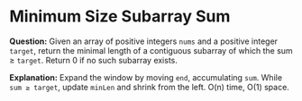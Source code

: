 # Minimum Size Subarray Sum

**Question:**
Given an array of positive integers `nums` and a positive integer `target`, return the minimal length of a contiguous subarray of which the sum ≥ `target`. Return 0 if no such subarray exists.

**Explanation:**
Expand the window by moving `end`, accumulating `sum`. While `sum ≥ target`, update `minLen` and shrink from the left. O(n) time, O(1) space.